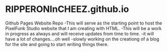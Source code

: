 # RIPPERONInCHEEZ.github.io

Github Pages Website Repo
-This will serve as the starting point to host the PixelFunk Studio website that I am creating with HTML.
-This will be a work in progress as always and will receive updates from time to time.
-it will have a lot of changes....oh well
-slowly working on the creationg of a blog for the site and going to start writing things there.
